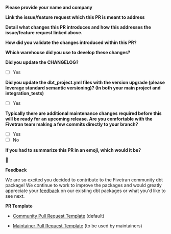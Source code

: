 **Please provide your name and company**

**Link the issue/feature request which this PR is meant to address**
<!--- If an issue was not created, please create one first so we may discuss the PR prior to opening one. -->

**Detail what changes this PR introduces and how this addresses the issue/feature request linked above.**

**How did you validate the changes introduced within this PR?**

**Which warehouse did you use to develop these changes?**

**Did you update the CHANGELOG?**
<!--- Please update the new package version’s CHANGELOG entry detailing the changes included in this PR. -->
<!--- To select a checkbox you simply need to add an "x" with no spaces between the brackets (eg. [x] Yes). -->
- [ ] Yes

**Did you update the dbt_project.yml files with the version upgrade (please leverage standard semantic versioning)? (In both your main project and integration_tests)**
<!--- The dbt_project.yml and the integration_tests/dbt_project.yml files contain the version number. Be sure to upgrade it accordingly -->
<!--- To select a checkbox you simply need to add an "x" with no spaces between the brackets (eg. [x] Yes). -->
- [ ] Yes

**Typically there are additional maintenance changes required before this will be ready for an upcoming release. Are you comfortable with the Fivetran team making a few commits directly to your branch?**
<!--- If you select Yes this will help expedite your PR in case there are small changes required before approval. We encourage you not to use this branch in a production environment as we may make additional updates.  -->
<!--- If you select No, we will not make any changes directly to your branch and will either communicate any planned changes via the PR thread or will merge your PR into a separate branch so we may make changes without modifying your branch.. -->
- [ ] Yes
- [ ] No

**If you had to summarize this PR in an emoji, which would it be?**
<!--- For a complete list of markdown compatible emojis check our this git repo (https://gist.github.com/rxaviers/7360908)  --> 
:dancer:

**Feedback**

We are so excited you decided to contribute to the Fivetran community dbt package! We continue to work to improve the packages and would greatly appreciate your [feedback](https://www.surveymonkey.com/r/DQ7K7WW) on our existing dbt packages or what you'd like to see next.

**PR Template** 
- [Community Pull Request Template](?expand=1&template=pull_request_template.md) (default)

- [Maintainer Pull Request Template](?expand=1&template=maintainer_pull_request_template.md) (to be used by maintainers)
